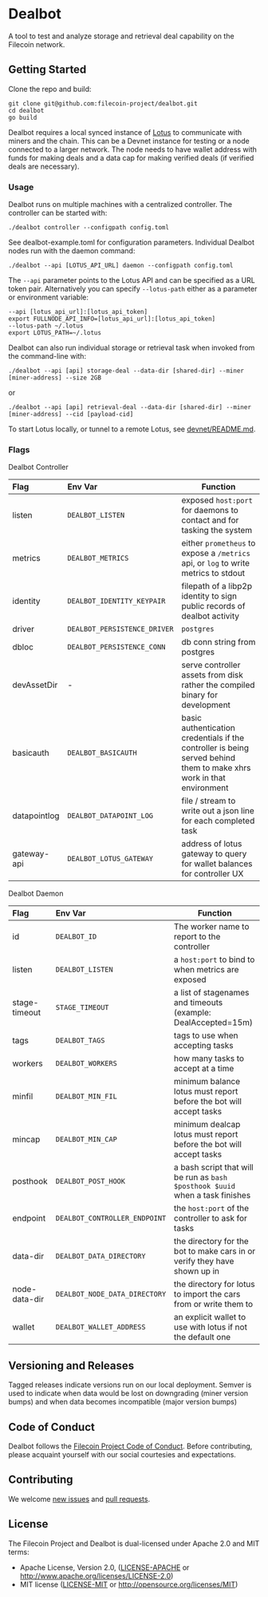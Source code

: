 # Dealbot

A tool to test and analyze storage and retrieval deal capability on the Filecoin network.

## Getting Started

Clone the repo and build:

	git clone git@github.com:filecoin-project/dealbot.git
	cd dealbot
	go build

Dealbot requires a local synced instance of [Lotus](https://github.com/filecoin-project/lotus/) to communicate with miners and the chain. This can be a Devnet instance for testing or a node connected to a larger network. The node needs to have wallet address with funds for making deals and a data cap for making verified deals (if verified deals are necessary).

### Usage

Dealbot runs on multiple machines with a centralized controller. The controller can be started with:

	./dealbot controller --configpath config.toml

See dealbot-example.toml for configuration parameters. Individual Dealbot nodes run with the daemon command:

	./dealbot --api [LOTUS_API_URL] daemon --configpath config.toml

The `--api` parameter points to the Lotus API and can be specified as a URL token pair. Alternatively you can specify `--lotus-path` either as a parameter or environment variable:

	--api [lotus_api_url]:[lotus_api_token]
	export FULLNODE_API_INFO=[lotus_api_url]:[lotus_api_token]
	--lotus-path ~/.lotus
	export LOTUS_PATH=~/.lotus

Dealbot can also run individual storage or retrieval task when invoked from the command-line with:

	./dealbot --api [api] storage-deal --data-dir [shared-dir] --miner [miner-address] --size 2GB

or

	./dealbot --api [api] retrieval-deal --data-dir [shared-dir] --miner [miner-address] --cid [payload-cid]

To start Lotus locally, or tunnel to a remote Lotus, see [devnet/README.md](devnet/README.md).

### Flags

Dealbot Controller

| Flag | Env Var | Function |
| :--- | :--- | --- |
| listen | `DEALBOT_LISTEN` | exposed `host:port` for daemons to contact and for tasking the system |
| metrics | `DEALBOT_METRICS` | either `prometheus` to expose a `/metrics` api, or `log` to write metrics to stdout |
| identity | `DEALBOT_IDENTITY_KEYPAIR` | filepath of a libp2p identity to sign public records of dealbot activity |
| driver | `DEALBOT_PERSISTENCE_DRIVER` | `postgres` |
| dbloc | `DEALBOT_PERSISTENCE_CONN` |  db conn string from postgres |
| devAssetDir| - | serve controller assets from disk rather the compiled binary for development |
| basicauth | `DEALBOT_BASICAUTH` | basic authentication credentials if the controller is being served behind them to make xhrs work in that environment |
| datapointlog | `DEALBOT_DATAPOINT_LOG` | file / stream to write out a json line for each completed task |
| gateway-api | `DEALBOT_LOTUS_GATEWAY` | address of lotus gateway to query for wallet balances for controller UX |

Dealbot Daemon

| Flag | Env Var | Function |
| :--- | :--- | --- |
|  id | `DEALBOT_ID` | The worker name to report to the controller |
| listen | `DEALBOT_LISTEN` | a `host:port` to bind to when metrics are exposed |
| stage-timeout | `STAGE_TIMEOUT` | a list of stagenames and timeouts (example: DealAccepted=15m) |
| tags | `DEALBOT_TAGS` | tags to use when accepting tasks |
| workers | `DEALBOT_WORKERS` | how many tasks to accept at a time |
| minfil | `DEALBOT_MIN_FIL` | minimum balance lotus must report before the bot will accept tasks |
| mincap | `DEALBOT_MIN_CAP` | minimum dealcap lotus must report before the bot will accept tasks |
| posthook | `DEALBOT_POST_HOOK` | a bash script that will be run as `bash $posthook $uuid` when a task finishes |
| endpoint | `DEALBOT_CONTROLLER_ENDPOINT` | the `host:port` of the controller to ask for tasks |
| data-dir | `DEALBOT_DATA_DIRECTORY` | the directory for the bot to make cars in or verify they have shown up in |
| node-data-dir | `DEALBOT_NODE_DATA_DIRECTORY` | the directory for lotus to import the cars from or write them to |
| wallet | `DEALBOT_WALLET_ADDRESS` | an explicit wallet to use with lotus if not the default one |
 
## Versioning and Releases

Tagged releases indicate versions run on our local deployment.
Semver is used to indicate when data would be lost on downgrading (miner version bumps) and when data becomes incompatible (major version bumps)

## Code of Conduct

Dealbot follows the [Filecoin Project Code of Conduct](https://github.com/filecoin-project/community/blob/master/CODE_OF_CONDUCT.md). Before contributing, please acquaint yourself with our social courtesies and expectations.


## Contributing

We welcome [new issues](https://github.com/filecoin-project/dealbot/issues/new) and [pull requests](https://github.com/filecoin-project/dealbot/pulls).


## License

The Filecoin Project and Dealbot is dual-licensed under Apache 2.0 and MIT terms:

- Apache License, Version 2.0, ([LICENSE-APACHE](https://github.com/filecoin-project/dealbot/blob/master/LICENSE-APACHE) or http://www.apache.org/licenses/LICENSE-2.0)
- MIT license ([LICENSE-MIT](https://github.com/filecoin-project/dealbot/blob/master/LICENSE-MIT) or http://opensource.org/licenses/MIT)
